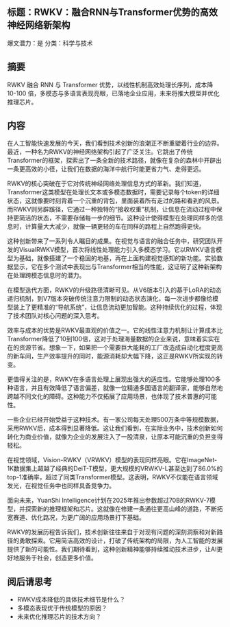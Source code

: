 ## 标题：RWKV：融合RNN与Transformer优势的高效神经网络新架构
爆文潜力：是
分类：科学与技术

## 摘要
RWKV 融合 RNN 与 Transformer 优势，以线性机制高效处理长序列，成本降 10-100 倍，多模态与多语言表现亮眼，已落地企业应用，未来将推大模型并优化推理芯片。

## 内容
在人工智能快速发展的今天，我们看到技术创新的浪潮正不断重塑着行业的边界。最近，一种名为RWKV的神经网络架构引起了广泛关注。它跳出了传统Transformer的框架，探索出了一条全新的技术路径，就像在复杂的森林中开辟出一条更高效的小径，让我们在数据的海洋中航行时能更省力气、走得更远。

RWKV的核心突破在于它对传统神经网络处理信息方式的革新。我们知道，Transformer这类模型在处理长文本或多模态数据时，需要记录每个token的详细状态，这就像要时刻背着一个沉重的背包，里面装着所有走过的路和看到的风景。而RWKV则另辟蹊径，它通过一种独特的“接收权重”机制，让信息在流动过程中保持更简洁的状态，不需要存储每一步的细节。这种设计使得模型在处理同样多的信息时，计算量大大减少，就像一辆更轻的车在同样的路程上自然跑得更快。

这种创新带来了一系列令人瞩目的成果。在视觉与语言的融合任务中，研究团队开发的VisualRWKV模型，首次将线性处理能力引入多模态学习。它以RWKV语言模型为基础，就像搭建了一个稳固的地基，再在上面构建视觉感知的新功能。实验数据显示，它在多个测试中表现出与Transformer相当的性能，这证明了这种新架构在处理跨模态信息时的潜力。

在模型迭代方面，RWKV的升级路径清晰可见。从V6版本引入的基于LoRA的动态递归机制，到V7版本突破传统注意力限制的动态状态演化，每一次进步都像给模型装上了更精准的“导航系统”，让信息流动更加智能。这种持续优化的过程，体现了技术团队对核心问题的深入思考。

效率与成本的优势是RWKV最直观的价值之一。它的线性注意力机制让计算成本比Transformer降低了10到100倍，这对于处理海量数据的企业来说，意味着实实在在的资源节省。想象一下，如果把一个需要巨大能耗的工厂改造成自动化程度更高的新车间，生产效率提升的同时，能源消耗却大幅下降，这正是RWKV所实现的转变。

更值得关注的是，RWKV在多语言处理上展现出强大的适应性。它能够处理100多种语言，并且有效降低了语言偏差，就像一位精通多国语言的翻译家，能够自然地跨越不同文化的障碍。这种能力不仅拓展了应用场景，也体现了技术普惠的可能性。

一些企业已经开始受益于这种技术。有一家公司每天处理500万条中等规模数据，采用RWKV后，成本得到显著降低。这让我们看到，在实际业务中，技术创新如何转化为商业价值，就像为企业的发展注入了一股清泉，让原本可能沉重的负担变得轻松。

在视觉领域，Vision-RWKV（VRWKV）模型的表现同样亮眼。它在ImageNet-1K数据集上超越了经典的DeiT-T模型，更大规模的VRWKV-L甚至达到了86.0%的top-1准确率，超过了同类Transformer模型。这表明，RWKV不仅能在语言领域发光，在视觉任务中也同样具备竞争力。

面向未来，YuanShi Intelligence计划在2025年推出参数超过70B的RWKV-7模型，并探索新的推理框架和芯片。这就像在修建一条通往更高山峰的道路，不断拓宽赛道、优化路况，为更广阔的应用场景打下基础。

RWKV的发展历程告诉我们，技术创新往往来自于对现有问题的深刻洞察和对新路径的勇敢探索。它用简洁高效的设计，打破了传统架构的局限，为人工智能的发展提供了新的可能性。我们期待看到，这种创新精神能够持续推动技术进步，让AI更好地服务于社会，创造更多价值。

## 阅后请思考
- RWKV成本降低的具体技术细节是什么？
- 多模态表现优于传统模型的原因？
- 未来优化推理芯片的技术方向？